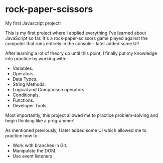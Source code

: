 # rock-paper-scissors
My first Javascript project!

This is my first project where I applied everything I've learned about JavaScript so far. It's a rock-paper-scissors game played against the computer that runs entirely in the console - later added some UI!

After learning a lot of theory up until this point, I finally put my knowledge into practice by working with:
- Variables.
- Operators.
- Data Types.
- String Methods.
- Logical and Comparison operators.
- Conditionals.
- Functions.
- Developer Tools.

Most importantly, this project allowed me to practice problem-solving and begin thinking like a programmer!

As mentioned previously, I later added some UI which allowed me to practice how to:
- Work with branches in Git.
- Manipulate the DOM.
- Use event listeners.